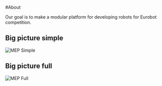 #About

Our goal is to make a modular platform for developing robots for Eurobot competition.

## Big picture simple
![MEP Simple](./assets/mep-simple.png)

## Big picture full
![MEP Full](./assets/mep-full.png)
